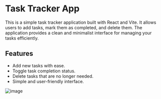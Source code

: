 # Task Tracker App

This is a simple task tracker application built with React and Vite. It allows users to add tasks, mark them as completed, and delete them. The application provides a clean and minimalist interface for managing your tasks efficiently.

## Features

- Add new tasks with ease.
- Toggle task completion status.
- Delete tasks that are no longer needed.
- Simple and user-friendly interface.

![image](https://github.com/user-attachments/assets/7b436002-b71b-428d-b291-22ccf22da91b)
